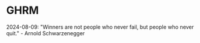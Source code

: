 # GHRM

2024-08-09: "Winners are not people who never fail, but people who never quit." - Arnold Schwarzenegger